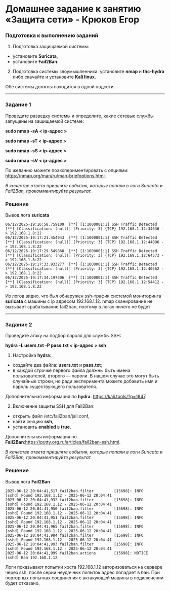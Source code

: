 # Домашнее задание к занятию «Защита сети» - Крюков Егор


### Подготовка к выполнению заданий

1. Подготовка защищаемой системы:

- установите **Suricata**,
- установите **Fail2Ban**.

2. Подготовка системы злоумышленника: установите **nmap** и **thc-hydra** либо скачайте и установите **Kali linux**.

Обе системы должны находится в одной подсети.

------

### Задание 1

Проведите разведку системы и определите, какие сетевые службы запущены на защищаемой системе:

**sudo nmap -sA < ip-адрес >**

**sudo nmap -sT < ip-адрес >**

**sudo nmap -sS < ip-адрес >**

**sudo nmap -sV < ip-адрес >**

По желанию можете поэкспериментировать с опциями: https://nmap.org/man/ru/man-briefoptions.html.


*В качестве ответа пришлите события, которые попали в логи Suricata и Fail2Ban, прокомментируйте результат.*


### Решение

Вывод лога **suricata**

```
06/12/2025-19:16:58.759109  [**] [1:1000001:1] SSH Traffic Detected [**] [Classification: (null)] [Priority: 3] {TCP} 192.168.1.12:34636 -> 192.168.1.8:22
06/12/2025-19:17:21.454943  [**] [1:1000001:1] SSH Traffic Detected [**] [Classification: (null)] [Priority: 3] {TCP} 192.168.1.12:44096 -> 192.168.1.8:22
06/12/2025-19:17:29.549868  [**] [1:1000001:1] SSH Traffic Detected [**] [Classification: (null)] [Priority: 3] {TCP} 192.168.1.12:64573 -> 192.168.1.8:22
06/12/2025-19:17:33.933277  [**] [1:1000001:1] SSH Traffic Detected [**] [Classification: (null)] [Priority: 3] {TCP} 192.168.1.12:40562 -> 192.168.1.8:22
06/12/2025-19:17:34.197306  [**] [1:1000001:1] SSH Traffic Detected [**] [Classification: (null)] [Priority: 3] {TCP} 192.168.1.12:54412 -> 192.168.1.8:22

```
Из логов видно, что был обнаружен ssh-трафик системой мониторинга **suricata** с машины с ip адресом 192.168.1.12. 
nmap сканирование не вызывает срабатывание fail2ban, поэтому в логах ничего не будет

------

### Задание 2

Проведите атаку на подбор пароля для службы SSH:

**hydra -L users.txt -P pass.txt < ip-адрес > ssh**

1. Настройка **hydra**: 
 
 - создайте два файла: **users.txt** и **pass.txt**;
 - в каждой строчке первого файла должны быть имена пользователей, второго — пароли. В нашем случае это могут быть случайные строки, но ради эксперимента можете добавить имя и пароль существующего пользователя.

Дополнительная информация по **hydra**: https://kali.tools/?p=1847.

2. Включение защиты SSH для Fail2Ban:

-  открыть файл /etc/fail2ban/jail.conf,
-  найти секцию **ssh**,
-  установить **enabled**  в **true**.

Дополнительная информация по **Fail2Ban**:https://putty.org.ru/articles/fail2ban-ssh.html.



*В качестве ответа пришлите события, которые попали в логи Suricata и Fail2Ban, прокомментируйте результат.*

### Решение

Вывод лога **Fail2Ban**


```
2025-06-12 20:04:41,517 fail2ban.filter         [15698]: INFO    [sshd] Found 192.168.1.12 - 2025-06-12 20:04:41
2025-06-12 20:04:41,932 fail2ban.filter         [15698]: INFO    [sshd] Found 192.168.1.12 - 2025-06-12 20:04:41
2025-06-12 20:04:41,950 fail2ban.filter         [15698]: INFO    [sshd] Found 192.168.1.12 - 2025-06-12 20:04:41
2025-06-12 20:04:41,951 fail2ban.filter         [15698]: INFO    [sshd] Found 192.168.1.12 - 2025-06-12 20:04:41
2025-06-12 20:04:41,965 fail2ban.filter         [15698]: INFO    [sshd] Found 192.168.1.12 - 2025-06-12 20:04:41
2025-06-12 20:04:41,984 fail2ban.filter         [15698]: INFO    [sshd] Found 192.168.1.12 - 2025-06-12 20:04:41
2025-06-12 20:04:41,993 fail2ban.filter         [15698]: INFO    [sshd] Found 192.168.1.12 - 2025-06-12 20:04:41
2025-06-12 20:04:41,999 fail2ban.actions        [15698]: NOTICE  [sshd] Ban 192.168.1.12

```

Логи показывают попытки хоста 192.168.1.12 авторизоваться на сервере через ssh, после серии неудачных попыток адрес попадает в бан. При повторных попытках соединения с актакующей машины в подключении будет отказано.

